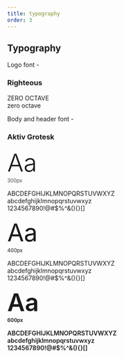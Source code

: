 ```yaml
---
title: typography
order: 3
---
```


## Typography

Logo font -
### Righteous

<div class="drawer">
  <div class="box text-center">
    <p class="site-title">ZERO OCTAVE<br>zero octave</p>
  </div>
</div>


Body and header font -
### Aktiv Grotesk

<div class="drawer">

  <div class="box-30 text-center">
    <p><span style="font-weight: 300; font-size: 3.998em;">Aa</span><br><small style="font-weight:300">300px</small></p>
  </div>
  <div class="box-70 vertical-center">
    <p>ABCDEFGHIJKLMNOPQRSTUVWXYZ<br>abcdefghijklmnopqrstuvwxyz<br>1234567890!@#$%^&(){}[]</p>
  </div>

  <div class="box-30 text-center">
    <p><span style="font-weight: 400; font-size: 3.998em;">Aa</span><br><small style="font-weight:400">400px</small></p>
  </div>
  <div class="box-70 vertical-center">
    <p style="font-weight: 400">ABCDEFGHIJKLMNOPQRSTUVWXYZ<br>abcdefghijklmnopqrstuvwxyz<br>1234567890!@#$%^&(){}[]</p>
  </div>

  <div class="box-30 text-center">
    <p><span style="font-weight: 600; font-size: 3.998em;">Aa</span><br><small style="font-weight:600">600px</small></p>
  </div>
  <div class="box-70 vertical-center">
    <p style="font-weight: 600">ABCDEFGHIJKLMNOPQRSTUVWXYZ<br>abcdefghijklmnopqrstuvwxyz<br>1234567890!@#$%^&(){}[]</p>
  </div>

</div>
